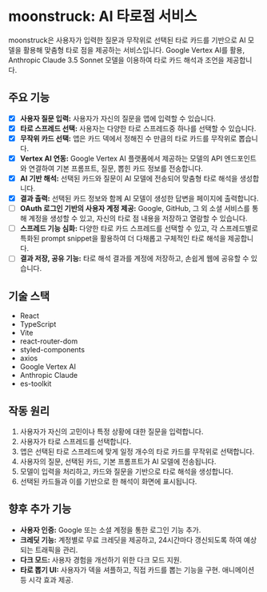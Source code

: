 # moonstruck: AI 타로점 서비스

moonstruck은 사용자가 입력한 질문과 무작위로 선택된 타로 카드를 기반으로 AI 모델을 활용해 맞춤형 타로 점을 제공하는 서비스입니다. Google Vertex AI를 활용, Anthropic Claude 3.5 Sonnet 모델을 이용하여 타로 카드 해석과 조언을 제공합니다.

## 주요 기능

-[X] **사용자 질문 입력:** 사용자가 자신의 질문을 앱에 입력할 수 있습니다. 
-[X] **타로 스프레드 선택:** 사용자는 다양한 타로 스프레드중 하나를 선택할 수 있습니다. 
-[X] **무작위 카드 선택:** 앱은 카드 덱에서 정해진 수 만큼의 타로 카드를 무작위로 뽑습니다. 
-[X] **Vertex AI 연동:** Google Vertex AI 플랫폼에서 제공하는 모델의 API 엔드포인트와 연결하여 기본 프롬프트, 질문, 뽑힌 카드 정보를 전송합니다. 
-[X] **AI 기반 해석:** 선택된 카드와 질문이 AI 모델에 전송되어 맞춤형 타로 해석을 생성합니다. 
-[X] **결과 출력:** 선택된 카드 정보와 함께 AI 모델이 생성한 답변을 페이지에 출력합니다. 
-[ ] **OAuth 로그인 기반의 사용자 계정 제공:** Google, GitHub, 그 외 소셜 서비스를 통해 계정을 생성할 수 있고, 자신의 타로 점 내용을 저장하고 열람할 수 있습니다. 
-[ ] **스프레드 기능 심화:** 다양한 타로 카드 스프레드를 선택할 수 있고, 각 스프레드별로 특화된 prompt snippet을 활용하여 더 다채롭고 구체적인 타로 해석을 제공합니다. 
-[ ] **결과 저장, 공유 기능:** 타로 해석 결과를 계정에 저장하고, 손쉽게 웹에 공유할 수 있습니다.

## 기술 스택

- React
- TypeScript
- Vite
- react-router-dom
- styled-components
- axios
- Google Vertex AI
- Anthropic Claude
- es-toolkit

## 작동 원리

1. 사용자가 자신의 고민이나 특정 상황에 대한 질문을 입력합니다.
2. 사용자가 타로 스프레드를 선택합니다.
3. 앱은 선택된 타로 스프레드에 맞게 일정 개수의 타로 카드를 무작위로 선택합니다.
4. 사용자의 질문, 선택된 카드, 기본 프롬프트가 AI 모델에 전송됩니다.
5. 모델이 입력을 처리하고, 카드와 질문을 기반으로 타로 해석을 생성합니다.
6. 선택된 카드들과 이를 기반으로 한 해석이 화면에 표시됩니다.

## 향후 추가 기능

- **사용자 인증:** Google 또는 소셜 계정을 통한 로그인 기능 추가.
- **크레딧 기능:** 계정별로 무료 크레딧을 제공하고, 24시간마다 갱신되도록 하여 예상되는 트래픽을 관리.
- **다크 모드:** 사용자 경험을 개선하기 위한 다크 모드 지원.
- **타로 뽑기 UI:** 사용자가 덱을 셔플하고, 직접 카드를 뽑는 기능을 구현. 애니메이션 등 시각 효과 제공.
